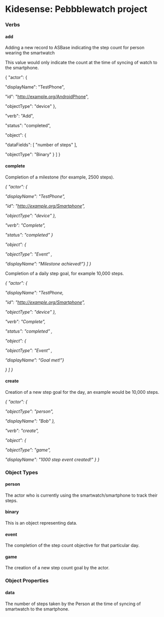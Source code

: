 # Kidesense: Pebbblewatch project

### Verbs

#### add

Adding a new record to ASBase indicating the step count for person wearing the smartwatch

This value would only indicate the count at the time of syncing of watch to the smartphone.

{ "actor": {

"displayName": "TestPhone",

"id": "http://example.org/AndroidPhone",

"objectType": "device" },

"verb": "Add",

"status": "completed",

"object": {

"dataFields": [ "number of steps" ],

"objectType": "Binary" } ] }

#### complete

Completion of a milestone (for example, 2500 steps).

*{ "actor": {*

*"displayName": "TestPhone",*

*"id": "http://example.org/Smartphone",*

*"objectType": "device" },*

*"verb": "Complete",*

*"status": "completed" }*

*"object": {*

*"objectType": "Event" ,*

*“displayName”: “Milestone achieved!”} ] }*

Completion of a daily step goal, for example 10,000 steps.

*{ "actor": {*

*"displayName": "TestPhone,*

*"id": "http://example.org/Smartphone",*

*"objectType": "device" },*

*"verb": "Complete",*

*"status": "completed" ,*

*"object": {*

*"objectType": "Event" ,*

*“displayName”: “Goal met!”}*

*} ] }*

#### create

Creation of a new step goal for the day, an example would be 10,000 steps.

*{ "actor": {*

*"objectType": "person",*

*"displayName": "Bob" },*

*"verb": "create",*

*"object": {*

*"objectType": "game",*

*"displayName": "1000 step event created!" } }*

### Object Types

#### person

The actor who is currently using the smartwatch/smartphone to track their steps.

#### binary

This is an object representing data.

#### event

The completion of the step count objective for that particular day.

#### game

The creation of a new step count goal by the actor.

### Object Properties

#### data

The number of steps taken by the Person at the time of syncing of smartwatch to the smartphone.